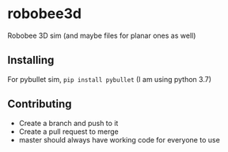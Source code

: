 # robobee3d

Robobee 3D sim (and maybe files for planar ones as well)

## Installing

For pybullet sim, `pip install pybullet` (I am using python 3.7)

## Contributing

- Create a branch and push to it
- Create a pull request to merge
- master should always have working code for everyone to use
